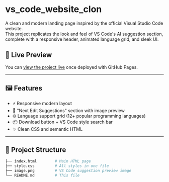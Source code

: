 # vs_code_website_clon
A clean and modern landing page inspired by the official Visual Studio Code website.  
This project replicates the look and feel of VS Code's AI suggestion section, complete with a responsive header, animated language grid, and sleek UI.

## 🚀 Live Preview

You can [view the project live](https://your-github-username.github.io/your-repo-name/) once deployed with GitHub Pages.

---

## 🖼️ Features

- ⚡ Responsive modern layout
- 🧠 "Next Edit Suggestions" section with image preview
- 🌐 Language support grid (12+ popular programming languages)
- 📦 Download button + VS Code style search bar
- ✨ Clean CSS and semantic HTML

---

## 📁 Project Structure

```bash
├── index.html        # Main HTML page
├── style.css         # All styles in one file
├── image.png         # VS Code suggestion preview image
└── README.md         # This file
